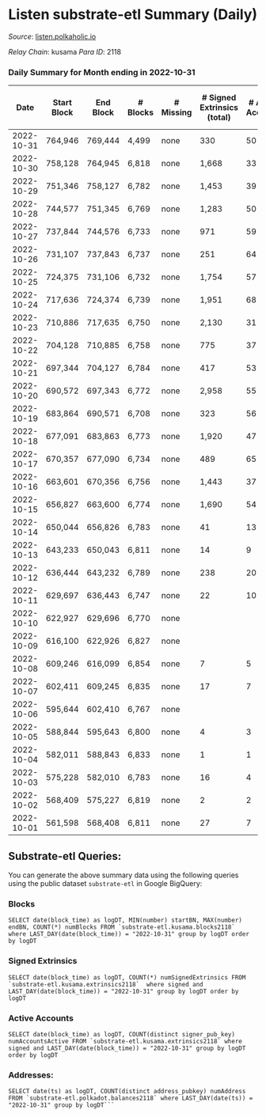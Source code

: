 # Listen substrate-etl Summary (Daily)

_Source_: [listen.polkaholic.io](https://listen.polkaholic.io)

*Relay Chain*: kusama
*Para ID*: 2118



### Daily Summary for Month ending in 2022-10-31


| Date | Start Block | End Block | # Blocks | # Missing | # Signed Extrinsics (total) | # Active Accounts | # Addresses with Balances | # Events | # Transfers | # XCM Transfers In | # XCM Transfers Out |
| ---- | ----------- | --------- | -------- | --------- | --------------------------- | ----------------- | ------------------------- | -------- | ----------- | ------------------ | ------------------- |
| 2022-10-31 | 764,946 | 769,444 | 4,499 | none  | 330 | 50 | 292 | 10,577 | 36  |   |   |
| 2022-10-30 | 758,128 | 764,945 | 6,818 | none  | 1,668 | 33 | 283 | 17,223 | 30  |   |   |
| 2022-10-29 | 751,346 | 758,127 | 6,782 | none  | 1,453 | 39 | 280 | 16,819 | 36  |   |   |
| 2022-10-28 | 744,577 | 751,345 | 6,769 | none  | 1,283 | 50 | 276 | 16,619 | 49  |   |   |
| 2022-10-27 | 737,844 | 744,576 | 6,733 | none  | 971 | 59 |  | 16,172 | 44  |   |   |
| 2022-10-26 | 731,107 | 737,843 | 6,737 | none  | 251 | 64 | 256 | 14,783 | 54  |   |   |
| 2022-10-25 | 724,375 | 731,106 | 6,732 | none  | 1,754 | 57 | 249 | 18,017 | 69  |   |   |
| 2022-10-24 | 717,636 | 724,374 | 6,739 | none  | 1,951 | 68 | 236 | 18,782 | 81  |   |   |
| 2022-10-23 | 710,886 | 717,635 | 6,750 | none  | 2,130 | 31 |  | 17,986 | 47  |   |   |
| 2022-10-22 | 704,128 | 710,885 | 6,758 | none  | 775 | 37 |  | 15,522 | 57  |   |   |
| 2022-10-21 | 697,344 | 704,127 | 6,784 | none  | 417 | 53 |  | 14,781 | 59  |   |   |
| 2022-10-20 | 690,572 | 697,343 | 6,772 | none  | 2,958 | 55 |  | 20,299 | 91  |   |   |
| 2022-10-19 | 683,864 | 690,571 | 6,708 | none  | 323 | 56 | 185 | 15,012 | 66  |   |   |
| 2022-10-18 | 677,091 | 683,863 | 6,773 | none  | 1,920 | 47 |  | 18,001 | 56  |   |   |
| 2022-10-17 | 670,357 | 677,090 | 6,734 | none  | 489 | 65 | 158 | 15,636 | 83  |   |   |
| 2022-10-16 | 663,601 | 670,356 | 6,756 | none  | 1,443 | 37 | 132 | 16,775 | 41  |   |   |
| 2022-10-15 | 656,827 | 663,600 | 6,774 | none  | 1,690 | 54 | 118 | 17,780 | 67  |   |   |
| 2022-10-14 | 650,044 | 656,826 | 6,783 | none  | 41 | 13 | 80 | 13,759 | 18  |   |   |
| 2022-10-13 | 643,233 | 650,043 | 6,811 | none  | 14 | 9 | 76 | 13,687 |   |   |   |
| 2022-10-12 | 636,444 | 643,232 | 6,789 | none  | 238 | 20 | 72 | 14,221 | 1  |   |   |
| 2022-10-11 | 629,697 | 636,443 | 6,747 | none  | 22 | 10 | 69 | 13,596 | 5  |   |   |
| 2022-10-10 | 622,927 | 629,696 | 6,770 | none  |  |  | 67 | 13,543 |   |   |   |
| 2022-10-09 | 616,100 | 622,926 | 6,827 | none  |  |  | 67 | 13,658 |   |   |   |
| 2022-10-08 | 609,246 | 616,099 | 6,854 | none  | 7 | 5 | 67 | 13,741 |   |   |   |
| 2022-10-07 | 602,411 | 609,245 | 6,835 | none  | 17 | 7 | 66 | 13,750 | 1  |   |   |
| 2022-10-06 | 595,644 | 602,410 | 6,767 | none  |  |  | 66 | 13,538 |   |   |   |
| 2022-10-05 | 588,844 | 595,643 | 6,800 | none  | 4 | 3 | 66 | 13,626 |   |   |   |
| 2022-10-04 | 582,011 | 588,843 | 6,833 | none  | 1 | 1 | 66 | 13,675 |   |   |   |
| 2022-10-03 | 575,228 | 582,010 | 6,783 | none  | 16 | 4 |  | 13,634 |   |   |   |
| 2022-10-02 | 568,409 | 575,227 | 6,819 | none  | 2 | 2 |  | 13,652 |   |   |   |
| 2022-10-01 | 561,598 | 568,408 | 6,811 | none  | 27 | 7 |  | 13,737 | 3  |   |   |

## Substrate-etl Queries:
You can generate the above summary data using the following queries using the public dataset `substrate-etl` in Google BigQuery:


### Blocks
```
SELECT date(block_time) as logDT, MIN(number) startBN, MAX(number) endBN, COUNT(*) numBlocks FROM `substrate-etl.kusama.blocks2118`  where LAST_DAY(date(block_time)) = "2022-10-31" group by logDT order by logDT
```


### Signed Extrinsics
```
SELECT date(block_time) as logDT, COUNT(*) numSignedExtrinsics FROM `substrate-etl.kusama.extrinsics2118`  where signed and LAST_DAY(date(block_time)) = "2022-10-31" group by logDT order by logDT
```


### Active Accounts
```
SELECT date(block_time) as logDT, COUNT(distinct signer_pub_key) numAccountsActive FROM `substrate-etl.kusama.extrinsics2118` where signed and LAST_DAY(date(block_time)) = "2022-10-31" group by logDT order by logDT
```


### Addresses:
```
SELECT date(ts) as logDT, COUNT(distinct address_pubkey) numAddress FROM `substrate-etl.polkadot.balances2118` where LAST_DAY(date(ts)) = "2022-10-31" group by logDT```

